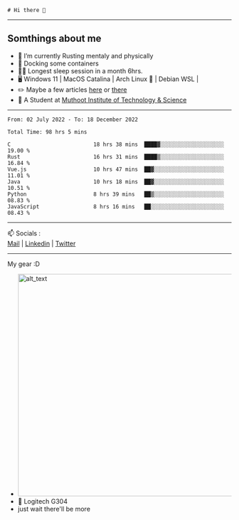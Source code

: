 ```
# Hi there 👋
```

---

## Somthings about me


- 🌱 I’m currently Rusting mentaly and physically
- 🐋 Docking some containers
- 😶‍🌫️ Longest sleep session in a month 6hrs.
- 🖥️ Windows 11 | MacOS Catalina | Arch Linux 🦩 | Debian WSL |
- ✏️ Maybe a few articles [here](https://medium.com/@advaithnarayanan8) or [there](https://medium.com/@advaithnarayanan8)
- 📑 A Student at [Muthoot Institute of Technology & Science](https://mgmits.ac.in/)



---

<!--START_SECTION:waka-->

```text
From: 02 July 2022 - To: 18 December 2022

Total Time: 98 hrs 5 mins

C                          18 hrs 38 mins  ████▓░░░░░░░░░░░░░░░░░░░░   19.00 %
Rust                       16 hrs 31 mins  ████▒░░░░░░░░░░░░░░░░░░░░   16.84 %
Vue.js                     10 hrs 47 mins  ██▓░░░░░░░░░░░░░░░░░░░░░░   11.01 %
Java                       10 hrs 18 mins  ██▓░░░░░░░░░░░░░░░░░░░░░░   10.51 %
Python                     8 hrs 39 mins   ██▒░░░░░░░░░░░░░░░░░░░░░░   08.83 %
JavaScript                 8 hrs 16 mins   ██░░░░░░░░░░░░░░░░░░░░░░░   08.43 %
```

<!--END_SECTION:waka-->

---

📫 Socials :<br>
[Mail](mailto:advaithnarayanan8@gmail.com) | [Linkedin](https://www.linkedin.com/in/advaith-narayanan-a72152214/) | [Twitter](https://twitter.com/advaithnarayan)


--- 
My gear :D

- [<img alt="alt_text" width="500px" src="https://valid.x86.fr/cache/banner/xv24bv-6.png" />](https://valid.x86.fr/xv24bv)
- 🐁 Logitech G304
- just wait there'll be more

